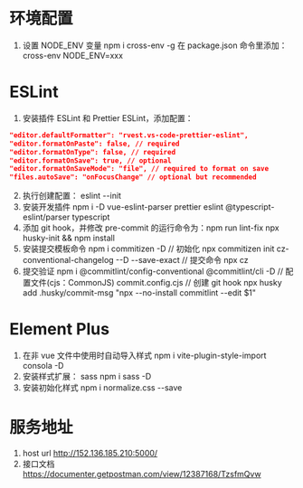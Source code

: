 # 环境配置

1. 设置 NODE_ENV 变量
   npm i cross-env -g
   在 package.json 命令里添加：cross-env NODE_ENV=xxx

# ESLint

1. 安装插件 ESLint 和 Prettier ESLint，添加配置：

```json
"editor.defaultFormatter": "rvest.vs-code-prettier-eslint",
"editor.formatOnPaste": false, // required
"editor.formatOnType": false, // required
"editor.formatOnSave": true, // optional
"editor.formatOnSaveMode": "file", // required to format on save
"files.autoSave": "onFocusChange" // optional but recommended
```

2. 执行创建配置： eslint --init
3. 安装开发插件 npm i -D vue-eslint-parser prettier eslint @typescript-eslint/parser typescript
4. 添加 git hook，并修改 pre-commit 的运行命令为：npm run lint-fix npx husky-init && npm install
5. 安装提交模板命令 npm i commitizen -D // 初始化 npx commitizen init cz-conventional-changelog --D --save-exact // 提交命令 npx cz
6. 提交验证 npm i @commitlint/config-conventional @commitlint/cli -D // 配置文件(cjs：CommonJS)
   commit.config.cjs // 创建 git hook npx husky add .husky/commit-msg "npx --no-install commitlint --edit $1"

# Element Plus

1. 在非 vue 文件中使用时自动导入样式 npm i vite-plugin-style-import consola -D
2. 安装样式扩展： sass npm i sass -D
3. 安装初始化样式 npm i normalize.css --save

# 服务地址

1. host url
   http://152.136.185.210:5000/
2. 接口文档
   https://documenter.getpostman.com/view/12387168/TzsfmQvw
